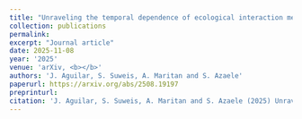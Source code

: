 ```yaml
---
title: "Unraveling the temporal dependence of ecological interaction measures"
collection: publications
permalink:
excerpt: "Journal article"
date: 2025-11-08
year: '2025'
venue: 'arXiv, <b></b>'
authors: 'J. Aguilar, S. Suweis, A. Maritan and S. Azaele'
paperurl: https://arxiv.org/abs/2508.19197
preprinturl: 
citation: 'J. Aguilar, S. Suweis, A. Maritan and S. Azaele (2025) Unraveling the temporal dependence of ecological interaction measures. <i></i>'
---
```

